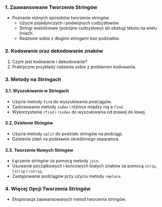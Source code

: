 ### 1. Zaawansowane Tworzenie Stringów

- Poznanie różnych sposobów tworzenia stringów.
  - Użycie pojedynczych i podwójnych cudzysłowów.
  - Stringi wieloliniowe (potrójne cudzysłowy) do obsługi tekstu na wielu liniach.
  - Radzenie sobie z długimi stringami bez podziałów.

### 2. Kodowanie oraz dekodowanie znaków

1. Czym jest kodowanie i dekodowanie?
2. Praktyczne przykłady radzenia sobie z problemen kodowania.

### 3. Metody na Stringach

#### 3.1. Wyszukiwanie w Stringach

- Użycie metody `find` do wyszukiwania podciągów.
- Zastosowanie metody `index` i różnice między nią a `find`.
- Wykorzystanie `rfind` i `rindex` do wyszukiwania od prawej do lewej.

#### 3.2. Dzielenie Stringów

- Użycie metody `split` do podziału stringów na podciągi.
- Dzielenie zdań na podstawie określonego separatora.

#### 3.3. Tworzenie Nowych Stringów

- Łączenie stringów za pomocą metody `join`.
- Usuwanie początkowych i końcowych białych znaków za pomocą `strip`, `lstrip` i `rstrip`.
- Zastępowanie podciągów przy użyciu metody `replace`.

### 4. Więcej Opcji Tworzenia Stringów

- Eksploracja zaawansowanych metod tworzenia stringów.
